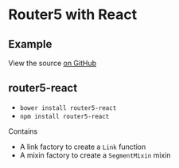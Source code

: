 # Router5 with React

## Example

View the source [on GitHub](https://github.com/router5/router5.github.io/blob/master/assets/router5-react-example.js)

<div id="reactExample"></div>

## router5-react

- `bower install router5-react`
- `npm install router5-react`

Contains

- A link factory to create a `Link` function
- A mixin factory to create a `SegmentMixin` mixin


